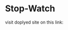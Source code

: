 # Stop-Watch

<p>visit doplyed site on this link:</p> <a href='https://cmmubeenofficial.github.io/Stop-Watch/' />
